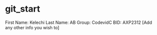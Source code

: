 # git_start
First Name: Kelechi 
Last Name: AB
Group: CodevidC
BID: AXP2312
[Add any other info you wish to]
